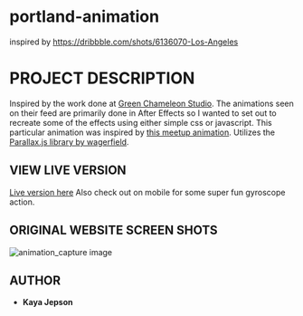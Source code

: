 # portland-animation
inspired by https://dribbble.com/shots/6136070-Los-Angeles

# PROJECT DESCRIPTION
Inspired by the work done at [Green Chameleon Studio](https://dribbble.com/greenchameleon "Green Chameleon Studio").
The animations seen on their feed are primarily done in After Effects so I wanted to set out to recreate some of the effects using either simple css or javascript.
This particular animation was inspired by [this meetup animation](https://dribbble.com/shots/6136070-Los-Angeles "Green Chameleon animation").
Utilizes the [Parallax.js library by wagerfield](https://github.com/wagerfield/parallax "parallax.js").

## VIEW LIVE VERSION

[Live version here](https://kayajepson.github.io/portland-animation/ "mountain animation")
Also check out on mobile for some super fun gyroscope action.

## ORIGINAL WEBSITE SCREEN SHOTS

![animation_capture image](/assets/capture_pdx.gif)

## AUTHOR

-   **Kaya Jepson**
